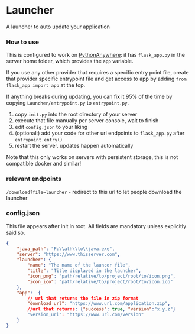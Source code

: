 # Launcher
 A launcher to auto update your application


### How to use
This is configured to work on [PythonAnywhere](https://www.pythonanywhere.com/):
it has `flask_app.py` in the server home folder, which provides the `app` variable.

If you use any other provider that requires a specific entry point file, create that provider specific entrypoint file
and get access to app by adding `from flask_app import app` at the top.

If anything breaks during updating, you can fix it 95% of the time by copying
`Launcher/entrypoint.py` to `entrypoint.py`.

1. copy `init.py` into the root directory of your server
2. execute that file manually per server console, wait to finish
3. edit `config.json` to your liking
4. (optional:) add your code for other url endpoints to `flask_app.py` after `entrypoint.entry()`
5. restart the server. updates happen automatically

Note that this only works on servers with persistent storage, 
this is not compatible docker and similar! 


### relevant endpoints
`/download?file=launcher` - redirect to this url to let people download the launcher


### config.json
This file appears after init in root. All fields are mandatory unless
explicitly said so.
```json
{ 
    "java_path": "P:\\ath\\to\\java.exe",
    "server": "https://www.thisserver.com",
    "launcher": {
        "name": "The name of the launcer file",
        "title": "Title displayed in the launcher",
        "icon_png": "path/relative/to/project/root/to/icon.png",
        "icon_ico": "path/relative/to/project/root/to/icon.ico"
    },
    "app":  {
        // url that returns the file in zip format
        "download_url": "https://www.url.com/application.zip",
        //url that returns: {"success": true, "version":"x.y.z"}
        "version_url": "https://www.url.com/version"
    }
}
```
